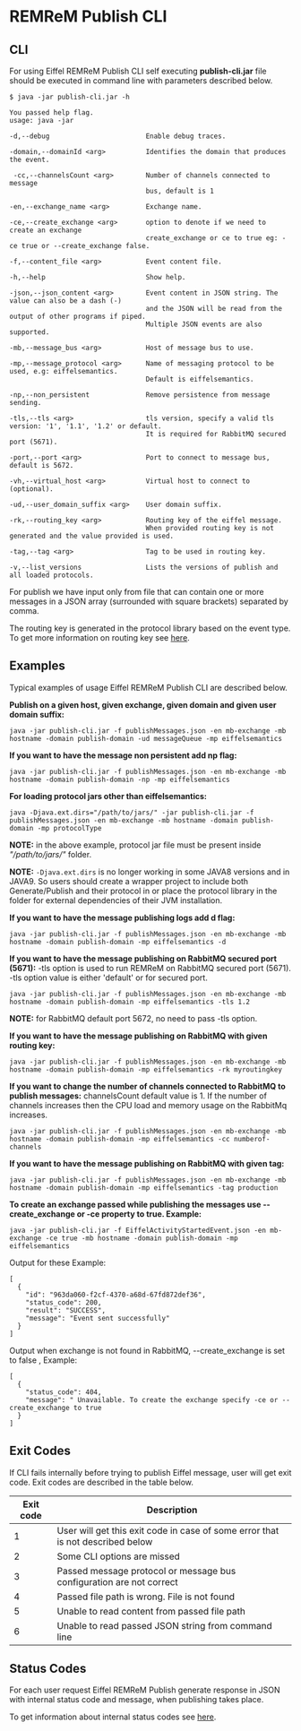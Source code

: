 # REMReM Publish CLI

## CLI

For using Eiffel REMReM Publish CLI self executing **publish-cli.jar** file should be executed in command line with parameters described below.

```
$ java -jar publish-cli.jar -h

You passed help flag.
usage: java -jar

-d,--debug                        Enable debug traces.

-domain,--domainId <arg>          Identifies the domain that produces the event.

 -cc,--channelsCount <arg>        Number of channels connected to message
                                  bus, default is 1

-en,--exchange_name <arg>         Exchange name.

-ce,--create_exchange <arg>       option to denote if we need to create an exchange
                                  create_exchange or ce to true eg: -ce true or --create_exchange false.

-f,--content_file <arg>           Event content file.

-h,--help                         Show help.

-json,--json_content <arg>        Event content in JSON string. The value can also be a dash (-)
                                  and the JSON will be read from the output of other programs if piped.
                                  Multiple JSON events are also supported.

-mb,--message_bus <arg>           Host of message bus to use.

-mp,--message_protocol <arg>      Name of messaging protocol to be used, e.g: eiffelsemantics.
                                  Default is eiffelsemantics.

-np,--non_persistent              Remove persistence from message sending.

-tls,--tls <arg>                  tls version, specify a valid tls version: '1', '1.1', '1.2' or default.
                                  It is required for RabbitMQ secured port (5671).

-port,--port <arg>                Port to connect to message bus, default is 5672.

-vh,--virtual_host <arg>          Virtual host to connect to (optional).

-ud,--user_domain_suffix <arg>    User domain suffix.

-rk,--routing_key <arg>           Routing key of the eiffel message.
                                  When provided routing key is not generated and the value provided is used.

-tag,--tag <arg>                  Tag to be used in routing key.

-v,--list_versions                Lists the versions of publish and all loaded protocols.
```

For publish we have input only from file that can contain one or more messages in a JSON array (surrounded with square brackets) separated by comma.

The routing key is generated in the protocol library based on the event type.
To get more information on routing key see [here](https://github.com/eiffel-community/eiffel-remrem-semantics).

## Examples

Typical examples of usage Eiffel REMReM Publish CLI are described below.

**Publish on a given host, given exchange, given domain and given user domain suffix:**

```
java -jar publish-cli.jar -f publishMessages.json -en mb-exchange -mb hostname -domain publish-domain -ud messageQueue -mp eiffelsemantics
```

**If you want to have the message non persistent add np flag:**

```
java -jar publish-cli.jar -f publishMessages.json -en mb-exchange -mb hostname -domain publish-domain -np -mp eiffelsemantics
```

**For loading protocol jars other than eiffelsemantics:**

```
java -Djava.ext.dirs="/path/to/jars/" -jar publish-cli.jar -f publishMessages.json -en mb-exchange -mb hostname -domain publish-domain -mp protocolType
```

**NOTE:** in the above example, protocol jar file must be present inside *"/path/to/jars/"* folder.

**NOTE:** `-Djava.ext.dirs` is no longer working in some JAVA8 versions and in JAVA9. So users should create a wrapper project to include both Generate/Publish and their protocol in or place the protocol library in the folder for external dependencies of their JVM installation.

**If you want to have the message publishing logs add d flag:**

```
java -jar publish-cli.jar -f publishMessages.json -en mb-exchange -mb hostname -domain publish-domain -mp eiffelsemantics -d
```

**If you want to have the message publishing on RabbitMQ secured port (5671):**
-tls option is used to run REMReM on RabbitMQ secured port (5671).
-tls option value is either 'default' or <version> for secured port.

```
java -jar publish-cli.jar -f publishMessages.json -en mb-exchange -mb hostname -domain publish-domain -mp eiffelsemantics -tls 1.2
```

**NOTE:** for RabbitMQ default port 5672, no need to pass -tls option.

**If you want to have the message publishing on RabbitMQ with given routing key:**

```
java -jar publish-cli.jar -f publishMessages.json -en mb-exchange -mb hostname -domain publish-domain -mp eiffelsemantics -rk myroutingkey
```

**If you want to change the number of channels connected to RabbitMQ to publish messages:**
channelsCount default value is 1.
If the number of channels increases then the CPU load and memory usage on the RabbitMq increases.

```
java -jar publish-cli.jar -f publishMessages.json -en mb-exchange -mb hostname -domain publish-domain -mp eiffelsemantics -cc numberof-channels 
```

**If you want to have the message publishing on RabbitMQ with given tag:**

```
java -jar publish-cli.jar -f publishMessages.json -en mb-exchange -mb hostname -domain publish-domain -mp eiffelsemantics -tag production
```

**To create an exchange passed while publishing the messages use --create_exchange or -ce property to true. Example:**

```
java -jar publish-cli.jar -f EiffelActivityStartedEvent.json -en mb-exchange -ce true -mb hostname -domain publish-domain -mp eiffelsemantics
```

Output for these Example:

```
[
  {
    "id": "963da060-f2cf-4370-a68d-67fd872def36",
    "status_code": 200,
    "result": "SUCCESS",
    "message": "Event sent successfully"
  }
]
```

Output when exchange is not found in RabbitMQ, --create_exchange is set to false , Example:

```
[
  {
    "status_code": 404,
    "message": " Unavailable. To create the exchange specify -ce or --create_exchange to true
  }
]
```

## Exit Codes
If CLI fails internally before trying to publish Eiffel message, user will get exit code. Exit codes are described in the table below.

| Exit code | Description                                                                    |
|-----------|--------------------------------------------------------------------------------|
| 1         | User will get this exit code in case of some error that is not described below |
| 2         | Some CLI options are missed                                                    |
| 3         | Passed message protocol or message bus configuration are not correct           |
| 4         | Passed file path is wrong. File is not found                                   |
| 5         | Unable to read content from passed file path                                   |
| 6         | Unable to read passed JSON string from command line                            |

## Status Codes
For each user request Eiffel REMReM Publish generate response in JSON with internal status code and message, when publishing takes place.

To get information about internal status codes see [here](../statusCodes.md).